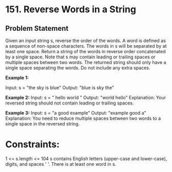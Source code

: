 # 151. Reverse Words in a String

## Problem Statement
Given an input string s, reverse the order of the words.
A word is defined as a sequence of non-space characters. The words in s will be separated by at least one space.
Return a string of the words in reverse order concatenated by a single space.
Note that s may contain leading or trailing spaces or multiple spaces between two words. The returned string should only have a single space separating the words. Do not include any extra spaces.

 

**Example 1:**

Input: s = "the sky is blue"
Output: "blue is sky the"

**Example 2:**
Input: s = "  hello world  "
Output: "world hello"
Explanation: Your reversed string should not contain leading or trailing spaces.

**Example 3:**
Input: s = "a good   example"
Output: "example good a"
Explanation: You need to reduce multiple spaces between two words to a single space in the reversed string.
 

# Constraints:

1 <= s.length <= 104
s contains English letters (upper-case and lower-case), digits, and spaces ' '.
There is at least one word in s.
